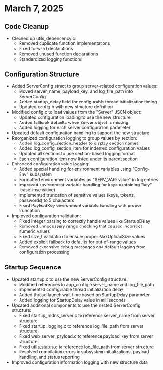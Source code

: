 # March 7, 2025

## Code Cleanup

- Cleaned up utils_dependency.c:
  - Removed duplicate function implementations
  - Fixed forward declarations
  - Removed unused function declarations
  - Standardized logging functions

## Configuration Structure

- Added ServerConfig struct to group server-related configuration values:
  - Moved server_name, payload_key, and log_file_path into ServerConfig
  - Added startup_delay field for configurable thread initialization timing
  - Updated config.h with new structure definition
- Modified config.c to load values from the "Server" JSON object:
  - Updated configuration loading to use the new structure
  - Added fallback defaults when Server object is missing
  - Added logging for each server configuration parameter
- Updated default configuration handling to support the new structure
- Reorganized configuration logging to group values by section:
  - Added log_config_section_header to display section names
  - Added log_config_section_item for indented configuration values
  - Updated all sections to use section-based logging format
  - Each configuration item now listed under its parent section
- Enhanced configuration value logging:
  - Added special handling for environment variables using "Config-Env" subsystem
  - Formatted environment variables as "$ENV_VAR: value" in log entries
  - Improved environment variable handling for keys containing "key" (case-insensitive)
  - Implemented truncation of sensitive values (keys, tokens, passwords) to 5 characters
  - Fixed PayloadKey environment variable handling with proper truncation
- Improved configuration validation:
  - Fixed integer parsing to correctly handle values like StartupDelay
  - Removed unnecessary range checking that caused incorrect numeric values
  - Fixed size_t validation to ensure proper MaxUploadSize values
  - Added explicit fallback to defaults for out-of-range values
  - Removed excessive debug messages and default logging from configuration processing

## Startup Sequence

- Updated startup.c to use the new ServerConfig structure:
  - Modified references to app_config->server_name and log_file_path
  - Implemented configurable thread initialization delay
  - Added thread launch wait time based on StartupDelay parameter
  - Added logging for StartupDelay value in milliseconds
- Updated additional components to use the nested ServerConfig structure:
  - Fixed startup_mdns_server.c to reference server_name from server structure
  - Fixed startup_logging.c to reference log_file_path from server structure
  - Fixed web_server_payload.c to reference payload_key from server structure
  - Fixed utils_status.c to reference log_file_path from server structure
  - Resolved compilation errors in subsystem initializations, payload handling, and status reporting
- Improved configuration information logging with new structure data
